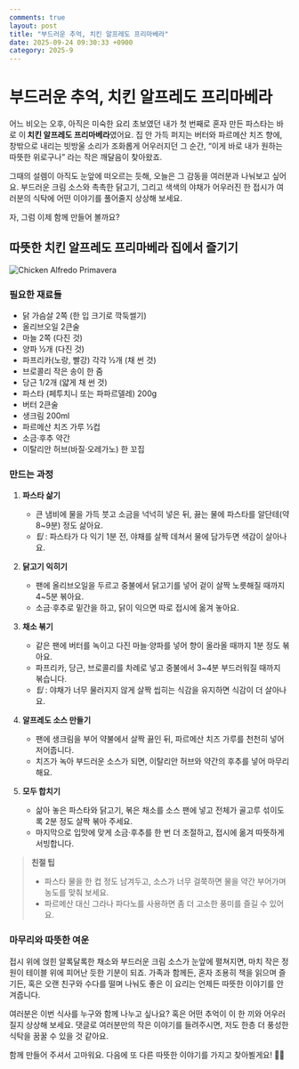 ```yaml
---
comments: true
layout: post
title: "부드러운 추억, 치킨 알프레도 프리마베라"
date: 2025-09-24 09:30:33 +0900
category: 2025-9
---
```


# 부드러운 추억, 치킨 알프레도 프리마베라  

어느 비오는 오후, 아직은 미숙한 요리 초보였던 내가 첫 번째로 혼자 만든 파스타는 바로 이 **치킨 알프레도 프리마베라**였어요. 집 안 가득 퍼지는 버터와 파르메산 치즈 향에, 창밖으로 내리는 빗방울 소리가 조화롭게 어우러지던 그 순간, “이게 바로 내가 원하는 따뜻한 위로구나” 라는 작은 깨달음이 찾아왔죠.  

그때의 설렘이 아직도 눈앞에 떠오르는 듯해, 오늘은 그 감동을 여러분과 나눠보고 싶어요. 부드러운 크림 소스와 촉촉한 닭고기, 그리고 색색의 야채가 어우러진 한 접시가 여러분의 식탁에 어떤 이야기를 풀어줄지 상상해 보세요.  

자, 그럼 이제 함께 만들어 볼까요?  

## 따뜻한 치킨 알프레도 프리마베라 집에서 즐기기  

![Chicken Alfredo Primavera](https://www.themealdb.com/images/media/meals/syqypv1486981727.jpg)  

### 필요한 재료들  

- 닭 가슴살 2쪽 (한 입 크기로 깍둑썰기)  
- 올리브오일 2큰술  
- 마늘 2쪽 (다진 것)  
- 양파 ½개 (다진 것)  
- 파프리카(노랑, 빨강) 각각 ½개 (채 썬 것)  
- 브로콜리 작은 송이 한 줌  
- 당근 1/2개 (얇게 채 썬 것)  
- 파스타 (페투치니 또는 파파르델레) 200g  
- 버터 2큰술  
- 생크림 200ml  
- 파르메산 치즈 가루 ½컵  
- 소금·후추 약간  
- 이탈리안 허브(바질·오레가노) 한 꼬집  

### 만드는 과정  

1. **파스타 삶기**  
   - 큰 냄비에 물을 가득 붓고 소금을 넉넉히 넣은 뒤, 끓는 물에 파스타를 알단테(약 8~9분) 정도 삶아요.  
   - *팁* : 파스타가 다 익기 1분 전, 야채를 살짝 데쳐서 물에 담가두면 색감이 살아나요.  

2. **닭고기 익히기**  
   - 팬에 올리브오일을 두르고 중불에서 닭고기를 넣어 겉이 살짝 노릇해질 때까지 4~5분 볶아요.  
   - 소금·후추로 밑간을 하고, 닭이 익으면 따로 접시에 옮겨 놓아요.  

3. **채소 볶기**  
   - 같은 팬에 버터를 녹이고 다진 마늘·양파를 넣어 향이 올라올 때까지 1분 정도 볶아요.  
   - 파프리카, 당근, 브로콜리를 차례로 넣고 중불에서 3~4분 부드러워질 때까지 볶습니다.  
   - *팁* : 야채가 너무 물러지지 않게 살짝 씹히는 식감을 유지하면 식감이 더 살아나요.  

4. **알프레도 소스 만들기**  
   - 팬에 생크림을 부어 약불에서 살짝 끓인 뒤, 파르메산 치즈 가루를 천천히 넣어 저어줍니다.  
   - 치즈가 녹아 부드러운 소스가 되면, 이탈리안 허브와 약간의 후추를 넣어 마무리해요.  

5. **모두 합치기**  
   - 삶아 놓은 파스타와 닭고기, 볶은 채소를 소스 팬에 넣고 전체가 골고루 섞이도록 2분 정도 살짝 볶아 주세요.  
   - 마지막으로 입맛에 맞게 소금·후추를 한 번 더 조절하고, 접시에 옮겨 따뜻하게 서빙합니다.  

> **친절 팁**  
> - 파스타 물을 한 컵 정도 남겨두고, 소스가 너무 걸쭉하면 물을 약간 부어가며 농도를 맞춰 보세요.  
> - 파르메산 대신 그라나 파다노를 사용하면 좀 더 고소한 풍미를 즐길 수 있어요.  

### 마무리와 따뜻한 여운  

접시 위에 얹힌 알록달록한 채소와 부드러운 크림 소스가 눈앞에 펼쳐지면, 마치 작은 정원이 테이블 위에 피어난 듯한 기분이 되죠. 가족과 함께든, 혼자 조용히 책을 읽으며 즐기든, 혹은 오랜 친구와 수다를 떨며 나눠도 좋은 이 요리는 언제든 따뜻한 이야기를 안겨줍니다.  

여러분은 이번 식사를 누구와 함께 나누고 싶나요? 혹은 어떤 추억이 이 한 끼와 어우러질지 상상해 보세요. 댓글로 여러분만의 작은 이야기를 들려주시면, 저도 한층 더 풍성한 식탁을 꿈꿀 수 있을 것 같아요.  

함께 만들어 주셔서 고마워요. 다음에 또 다른 따뜻한 이야기를 가지고 찾아뵐게요! 🌿💕